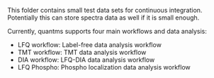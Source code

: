 This folder contains small test data sets for continuous integration. Potentially this can store spectra data as well if it is small enough.

Currently, quantms supports four main workflows and data analysis:

- LFQ workflow: Label-free data analysis workflow
- TMT workflow: TMT data analysis workflow
- DIA workflow: LFQ-DIA data analysis workflow
- LFQ Phospho: Phospho localization data analysis workflow

